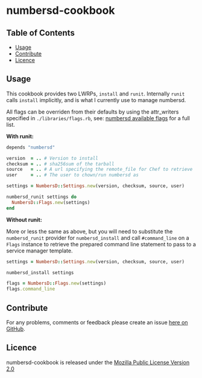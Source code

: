 # numbersd-cookbook

Table of Contents
-----------------

* [Usage](#usage)
* [Contribute](#contribute)
* [Licence](#licence)


## Usage

This cookbook provides two LWRPs, `install` and `runit`. Internally `runit`
calls `install` implicitly, and is what I currently use to manage numbersd.

All flags can be overriden from their defaults by using the attr_writers
specified in `./libraries/flags.rb`, see: [numbersd available flags](https://github.com/brendanhay/numbersd#available-flags) for a full list.

**With runit:**

```ruby
depends "numbersd"

version  = .. # Version to install
checksum = .. # sha256sum of the tarball
source   = .. # A url specifying the remote_file for Chef to retrieve
user     = .. # The user to chown/run numbersd as

settings = NumbersD::Settings.new(version, checksum, source, user)

numbersd_runit settings do
  NumbersD::Flags.new(settings)
end
```

**Without runit:**

More or less the same as above, but you will need to substitute the
`numbersd_runit` provider for `numbersd_install` and call `#command_line` on a `Flags`
instance to retrieve the prepared command line statement to pass to a service manager template.

```ruby
settings = NumbersD::Settings.new(version, checksum, source, user)

numbersd_install settings

flags = NumbersD::Flags.new(settings)
flags.command_line
```


## Contribute

For any problems, comments or feedback please create an issue [here on GitHub](github.com/brendanhay/numbersd-cookbook/issues).


## Licence

numbersd-cookbook is released under the [Mozilla Public License Version 2.0](http://www.mozilla.org/MPL/)
